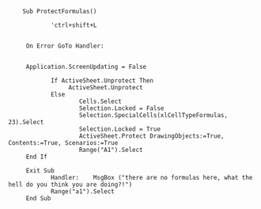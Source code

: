 		Sub ProtectFormulas()

				'ctrl+shift+L


		 On Error GoTo Handler:


		 Application.ScreenUpdating = False

				If ActiveSheet.Unprotect Then
					 ActiveSheet.Unprotect
				Else
						Cells.Select
						Selection.Locked = False
						Selection.SpecialCells(xlCellTypeFormulas, 23).Select
						Selection.Locked = True
						ActiveSheet.Protect DrawingObjects:=True, Contents:=True, Scenarios:=True
						Range("A1").Select
		 End If

		 Exit Sub
				Handler:    MsgBox ("there are no formulas here, what the hell do you think you are doing?!")
				Range("a1").Select
		 End Sub
